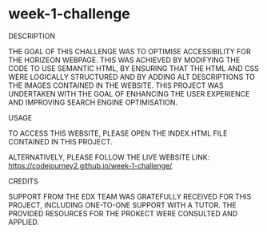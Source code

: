 # week-1-challenge

DESCRIPTION

THE GOAL OF THIS CHALLENGE WAS TO OPTIMISE ACCESSIBILITY FOR THE HORIZEON WEBPAGE. THIS WAS ACHIEVED BY MODIFYING THE CODE TO USE SEMANTIC HTML, BY ENSURING THAT THE HTML AND CSS WERE LOGICALLY STRUCTURED AND BY ADDING ALT DESCRIPTIONS TO THE IMAGES CONTAINED IN THE WEBSITE. THIS PROJECT WAS UNDERTAKEN WITH THE GOAL OF ENHANCING THE USER EXPERIENCE AND IMPROVING SEARCH ENGINE OPTIMISATION.

USAGE

TO ACCESS THIS WEBSITE, PLEASE OPEN THE INDEX.HTML FILE CONTAINED IN THIS PROJECT. 

ALTERNATIVELY, PLEASE FOLLOW THE LIVE WEBSITE LINK:
https://codejourney2.github.io/week-1-challenge/

CREDITS

SUPPORT FROM THE EDX TEAM WAS GRATEFULLY RECEIVED FOR THIS PROJECT, INCLUDING ONE-TO-ONE SUPPORT WITH A TUTOR. THE PROVIDED RESOURCES FOR THE PROKECT WERE CONSULTED AND APPLIED.
